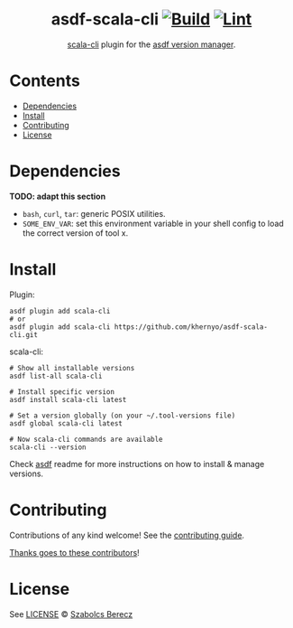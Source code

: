 <div align="center">

# asdf-scala-cli [![Build](https://github.com/khernyo/asdf-scala-cli/actions/workflows/build.yml/badge.svg)](https://github.com/khernyo/asdf-scala-cli/actions/workflows/build.yml) [![Lint](https://github.com/khernyo/asdf-scala-cli/actions/workflows/lint.yml/badge.svg)](https://github.com/khernyo/asdf-scala-cli/actions/workflows/lint.yml)


[scala-cli](https://scala-cli.virtuslab.org/) plugin for the [asdf version manager](https://asdf-vm.com).

</div>

# Contents

- [Dependencies](#dependencies)
- [Install](#install)
- [Contributing](#contributing)
- [License](#license)

# Dependencies

**TODO: adapt this section**

- `bash`, `curl`, `tar`: generic POSIX utilities.
- `SOME_ENV_VAR`: set this environment variable in your shell config to load the correct version of tool x.

# Install

Plugin:

```shell
asdf plugin add scala-cli
# or
asdf plugin add scala-cli https://github.com/khernyo/asdf-scala-cli.git
```

scala-cli:

```shell
# Show all installable versions
asdf list-all scala-cli

# Install specific version
asdf install scala-cli latest

# Set a version globally (on your ~/.tool-versions file)
asdf global scala-cli latest

# Now scala-cli commands are available
scala-cli --version
```

Check [asdf](https://github.com/asdf-vm/asdf) readme for more instructions on how to
install & manage versions.

# Contributing

Contributions of any kind welcome! See the [contributing guide](contributing.md).

[Thanks goes to these contributors](https://github.com/khernyo/asdf-scala-cli/graphs/contributors)!

# License

See [LICENSE](LICENSE) © [Szabolcs Berecz](https://github.com/khernyo/)
